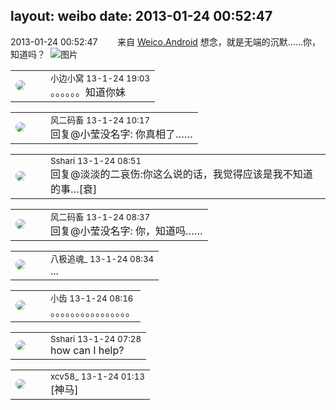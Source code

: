 layout: weibo
date: 2013-01-24 00:52:47
---
<meta name="referrer" content="no-referrer" />

2013-01-24 00:52:47  &nbsp;&nbsp;&nbsp;&nbsp;&nbsp;&nbsp; 来自 <a href="http://app.weibo.com/t/feed/l4RWD" rel="nofollow">Weico.Android</a>
想念，就是无端的沉默……你，知道吗？ ​​​
![图片](https://ww3.sinaimg.cn/large/6d2a6003jw1e13zgxk2c6j.jpg)

<table style="width: 100%;">
  <tr>
    <td style="width: 40px;"><img style="border-radius:50%" src="https://tvax1.sinaimg.cn/default/images/default_avatar_male_50.gif?KID=imgbed,tva&Expires=1624465127&ssig=afvdnIzwEG"></td>
    <td colspan="2"><small>小边小窝 13-1-24 19:03</small><br/>。。。。。。知道你妹</td>
  </tr>
</table>

<table style="width: 100%;">
  <tr>
    <td style="width: 40px;"><img style="border-radius:50%" src="https://tva3.sinaimg.cn/crop.0.0.639.639.50/6d2a6003jw8f3idy69w2gj20hs0hrt9g.jpg?KID=imgbed,tva&Expires=1624465127&ssig=vVb630d%2BIV"></td>
    <td colspan="2"><small>风二码畜 13-1-24 10:17</small><br/>回复@小莹没名字: 你真相了……</td>
  </tr>
</table>

<table style="width: 100%;">
  <tr>
    <td style="width: 40px;"><img style="border-radius:50%" src="https://tva1.sinaimg.cn/crop.0.0.180.180.50/633fe75ejw1e8qgp5bmzyj2050050aa8.jpg?KID=imgbed,tva&Expires=1624465127&ssig=yb0FGM%2Bd7g"></td>
    <td colspan="2"><small>Sshari 13-1-24 08:51</small><br/>回复@淡淡的二哀伤:你这么说的话，我觉得应该是我不知道的事…[衰]</td>
  </tr>
</table>

<table style="width: 100%;">
  <tr>
    <td style="width: 40px;"><img style="border-radius:50%" src="https://tva3.sinaimg.cn/crop.0.0.639.639.50/6d2a6003jw8f3idy69w2gj20hs0hrt9g.jpg?KID=imgbed,tva&Expires=1624465127&ssig=vVb630d%2BIV"></td>
    <td colspan="2"><small>风二码畜 13-1-24 08:37</small><br/>回复@小莹没名字: 你，知道吗……</td>
  </tr>
</table>

<table style="width: 100%;">
  <tr>
    <td style="width: 40px;"><img style="border-radius:50%" src="https://tva2.sinaimg.cn/crop.0.0.180.180.50/7d3eebe6jw8f6x2z88wc1j2050050t8k.jpg?KID=imgbed,tva&Expires=1624465127&ssig=Ln4GiBjgfy"></td>
    <td colspan="2"><small>八极追魂_ 13-1-24 08:34</small><br/>...</td>
  </tr>
</table>

<table style="width: 100%;">
  <tr>
    <td style="width: 40px;"><img style="border-radius:50%" src="https://tva3.sinaimg.cn/crop.0.0.480.480.50/4d4bc111jw8ejj3t36gwaj20dc0dc769.jpg?KID=imgbed,tva&Expires=1624465127&ssig=yYL%2B2RJrcG"></td>
    <td colspan="2"><small>小齿 13-1-24 08:16</small><br/>。。。。。。。。。。。。。。。。</td>
  </tr>
</table>

<table style="width: 100%;">
  <tr>
    <td style="width: 40px;"><img style="border-radius:50%" src="https://tva1.sinaimg.cn/crop.0.0.180.180.50/633fe75ejw1e8qgp5bmzyj2050050aa8.jpg?KID=imgbed,tva&Expires=1624465127&ssig=yb0FGM%2Bd7g"></td>
    <td colspan="2"><small>Sshari 13-1-24 07:28</small><br/>how can I help?</td>
  </tr>
</table>

<table style="width: 100%;">
  <tr>
    <td style="width: 40px;"><img style="border-radius:50%" src="https://tva3.sinaimg.cn/crop.0.0.1242.1242.50/801f7e9ajw8f3peekcgoqj20yi0yidg9.jpg?KID=imgbed,tva&Expires=1624465127&ssig=hnE%2BnvVAHO"></td>
    <td colspan="2"><small>xcv58_ 13-1-24 01:13</small><br/>[神马]</td>
  </tr>
</table>
